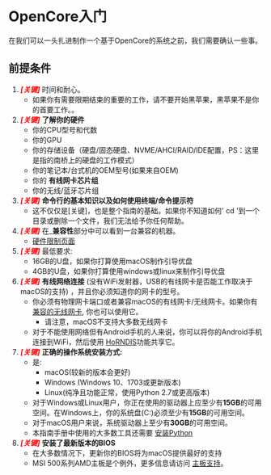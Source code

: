 # OpenCore入门

在我们可以一头扎进制作一个基于OpenCore的系统之前，我们需要确认一些事。

## 前提条件

1. <span style="color:red">_**[关键]**_</span> 时间和耐心。
   * 如果你有需要限期结束的重要的工作，请不要开始黑苹果，黑苹果不是你的首要工作。。
2. <span style="color:red">_**[关键]**_</span> **了解你的硬件**
   * 你的CPU型号和代数
   * 你的GPU
   * 你的存储设备（硬盘/固态硬盘、NVME/AHCI/RAID/IDE配置，PS：这里是指的南桥上的硬盘的工作模式）
   * 你的笔记本/台式机的OEM型号(如果来自OEM)
   * 你的 **有线网卡芯片组**
   * 你的无线/蓝牙芯片组
3. <span style="color:red">_**[关键]**_</span> **命令行的基本知识以及如何使用终端/命令提示符**
   * 这不仅仅是[关键]，也是整个指南的基础。如果你不知道如何' cd '到一个目录或删除一个文件，我们无法给予你任何帮助。
4. <span style="color:red">_**[关键]**_</span> 在_**兼容性**部分中可以看到一台兼容的机器。
   * [硬件限制页面](macos-limits.md)
5. <span style="color:red">_**[关键]**_</span> 最低要求:
   * 16GB的U盘，如果你打算使用macOS制作引导优盘
   * 4GB的U盘，如果你打算使用windows或linux来制作引导优盘
6. <span style="color:red">_**[关键]**_</span> **有线网络连接** (没有WiFi发射器，USB的有线网卡是否能工作取决于macOS的支持) ，并且你必须知道你的网卡的型号。
   * 你必须有物理网卡端口或者兼容macOS的有线网卡/无线网卡。如果你有 [兼容的无线网卡](https://sumingyd.github.io/Wireless-Buyers-Guide/), 你也可以使用它。
     * 请注意，macOS不支持大多数无线网卡
   * 对于不能使用网络但有Android手机的人来说，你可以将你的Android手机连接到WiFi，然后使用 [HoRNDIS](https://joshuawise.com/horndis#available_versions)功能共享它。
7. <span style="color:red">_**[关键]**_</span> **正确的操作系统安装方式:**
   * 是:
     * macOS(较新的版本会更好)
     * Windows (Windows 10、1703或更新版本)
     * Linux(纯净且功能正常，使用Python 2.7或更高版本)
   * 对于Windows或Linux用户，你正在使用的驱动器上应至少有**15GB**的可用空间。在Windows上，你的系统盘(C:)必须至少有**15GB**的可用空间。
   * 对于macOS用户来说，系统驱动器上至少有**30GB**的可用空间。
   * 本指南手册中使用的大多数工具还需要 [安装Python](https://www.python.org/downloads/)
8. <span style="color:red">_**[关键]**_</span> **安装了最新版本的BIOS**
   * 在大多数情况下，更新你的BIOS将为macOS提供最好的支持
   * MSI 500系列AMD主板是个例外，更多信息请访问 [主板支持](macos-limits.md#motherboard-support)。
